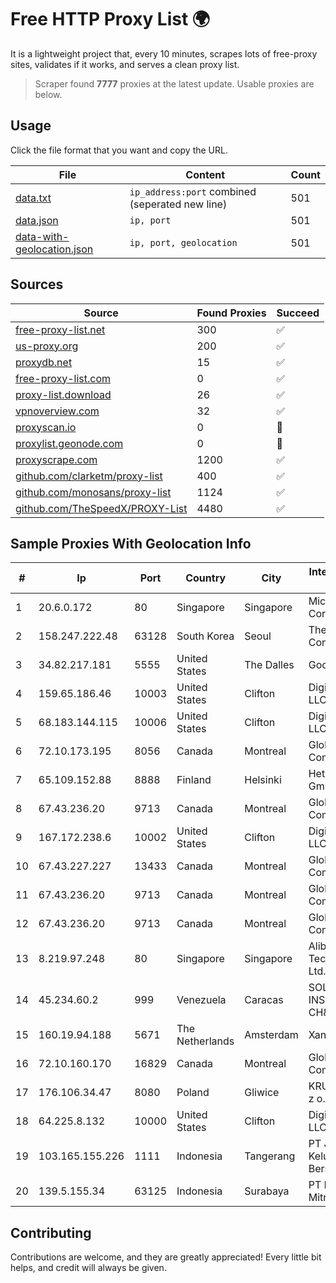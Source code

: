 
# Free HTTP Proxy List 🌍

It is a lightweight project that, every 10 minutes, scrapes lots of free-proxy sites, validates if it works, and serves a clean proxy list.


> Scraper found **7777** proxies at the latest update. Usable proxies are below.

## Usage

Click the file format that you want and copy the URL.


|File|Content|Count|
|----|-------|-----|
|[data.txt](https://raw.githubusercontent.com/themiralay/Proxy-List-World/master/data.txt)|`ip_address:port` combined (seperated new line)|501|
|[data.json](https://raw.githubusercontent.com/themiralay/Proxy-List-World/master/data.json)|`ip, port`|501|
|[data-with-geolocation.json](https://raw.githubusercontent.com/themiralay/Proxy-List-World/master/data-with-geolocation.json)|`ip, port, geolocation`|501|

## Sources

|Source|Found Proxies|Succeed|
|------|-------------|-------|
|[free-proxy-list.net](https://free-proxy-list.net)|300|✅|
|[us-proxy.org](https://www.us-proxy.org)|200|✅|
|[proxydb.net](http://proxydb.net)|15|✅|
|[free-proxy-list.com](https://free-proxy-list.com/?page=&port=&type%5B%5D=http&type%5B%5D=https&up_time=0&search=Search)|0|✅|
|[proxy-list.download](https://www.proxy-list.download/HTTP)|26|✅|
|[vpnoverview.com](https://vpnoverview.com/privacy/anonymous-browsing/free-proxy-servers)|32|✅|
|[proxyscan.io](https://www.proxyscan.io)|0|🚫|
|[proxylist.geonode.com](https://proxylist.geonode.com/api/proxy-list?limit=300&page=1&sort_by=lastChecked&sort_type=desc&protocols=http,https)|0|🚫|
|[proxyscrape.com](https://api.proxyscrape.com/v2/?request=displayproxies&protocol=http&timeout=10000&country=all&ssl=all&anonymity=all)|1200|✅|
|[github.com/clarketm/proxy-list](https://raw.githubusercontent.com/clarketm/proxy-list/master/proxy-list-raw.txt)|400|✅|
|[github.com/monosans/proxy-list](https://raw.githubusercontent.com/monosans/proxy-list/main/proxies/http.txt)|1124|✅|
|[github.com/TheSpeedX/PROXY-List](https://raw.githubusercontent.com/TheSpeedX/PROXY-List/master/http.txt)|4480|✅|


## Sample Proxies With Geolocation Info

|#|Ip|Port|Country|City|Internet Service Provider|
|-|--|----|-------|----|-------------------------|
|1|20.6.0.172|80|Singapore|Singapore|Microsoft Corporation|
|2|158.247.222.48|63128|South Korea|Seoul|The Constant Company, LLC|
|3|34.82.217.181|5555|United States|The Dalles|Google LLC|
|4|159.65.186.46|10003|United States|Clifton|DigitalOcean, LLC|
|5|68.183.144.115|10006|United States|Clifton|DigitalOcean, LLC|
|6|72.10.173.195|8056|Canada|Montreal|GloboTech Communications|
|7|65.109.152.88|8888|Finland|Helsinki|Hetzner Online GmbH|
|8|67.43.236.20|9713|Canada|Montreal|GloboTech Communications|
|9|167.172.238.6|10002|United States|Clifton|DigitalOcean, LLC|
|10|67.43.227.227|13433|Canada|Montreal|GloboTech Communications|
|11|67.43.236.20|9713|Canada|Montreal|GloboTech Communications|
|12|67.43.236.20|9713|Canada|Montreal|GloboTech Communications|
|13|8.219.97.248|80|Singapore|Singapore|Alibaba (US) Technology Co., Ltd.|
|14|45.234.60.2|999|Venezuela|Caracas|SOLUCIONES INSTALRED CH&C C.A.|
|15|160.19.94.188|5671|The Netherlands|Amsterdam|Xantho UAB|
|16|72.10.160.170|16829|Canada|Montreal|GloboTech Communications|
|17|176.106.34.47|8080|Poland|Gliwice|KRUCZNET Sp. z o.o.|
|18|64.225.8.132|10000|United States|Clifton|DigitalOcean, LLC|
|19|103.165.155.226|1111|Indonesia|Tangerang|PT Jaringan Keluarga Bersama|
|20|139.5.155.34|63125|Indonesia|Surabaya|PT Maxindo Mitra Solusi|



## Contributing

Contributions are welcome, and they are greatly appreciated! Every
little bit helps, and credit will always be given.

